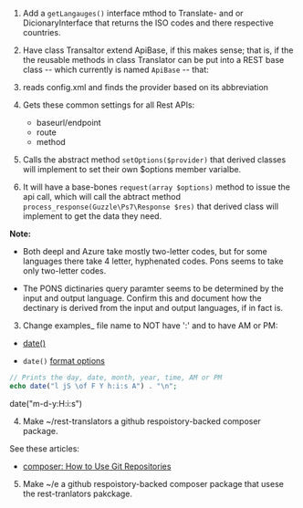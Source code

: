 1. Add a `getLangauges()` interface mthod to Translate- and or DicionaryInterface that returns the ISO codes and there respective countries.

2. Have class Transaltor extend ApiBase, if this makes sense; that is, if the the reusable methods in class Translator can be put into a REST base class -- which currently is named `ApiBase` -- 
that:

  1. reads config.xml and finds the provider based on its abbreviation

  2. Gets these common settings for all Rest APIs:
  
     - baseurl/endpoint
     - route
     - method
  
  3. Calls the abstract method `setOptions($provider)` that derived classes will implement to set their own $options member varialbe.
  
  4. It will have a base-bones `request(array $options)` method to issue the api call, which will call the abtract method `process_response(Guzzle\Ps7\Response $res)`
     that derived class will implement to get the data they need.

**Note:**

- Both deepl and Azure take mostly two-letter codes, but for some languages there take 4 letter, hyphenated codes. Pons seems to take only two-letter codes.

- The PONS dictinaries query paramter seems to be determined by the input and output language. Confirm this and document how the dectinary is derived from the input and output languages, if in fact is.

3.  Change examples_ file name to NOT have ':' and to have AM or PM:

- [date()](https://www.php.net/manual/en/function.date.php)

- `date()` [format options](https://www.w3schools.com/php/func_date_date.asp)

```php
// Prints the day, date, month, year, time, AM or PM
echo date("l jS \of F Y h:i:s A") . "\n";
```
date("m-d-y:H:i:s")

4. Make ~/rest-translators a github respoistory-backed composer package.

See these articles:

- [composer: How to Use Git Repositories](https://www.daggerhartlab.com/composer-how-to-use-git-repositories/)

5. Make ~/e a github respoistory-backed composer package that usese the rest-tranlators pakckage.

